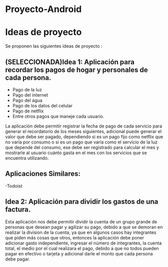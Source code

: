 # Proyecto-Android
# Ideas de proyecto
Se proponen las siguientes ideas de proyecto :
## (SELECCIONADA)Idea 1: Aplicación para recordar los pagos de hogar y personales de cada persona.
- Pago de la luz
-	Pago del internet
-	Pago del agua
-	Pago de los datos del celular
-	Pago de netflix 
-	Entre otros pagos que maneje cada usuario.  


La aplicación debe permitir registrar la fecha de pago de cada servicio para generar el recordatorio 
de los meses siguientes, adicional puede generar el valor que debe ser pagado, dependiendo si es 
un pago fijo como netflix que no varía por consumo o si es un pago que varía como el servicio de la 
luz que depende del consumo, ese debe ser registrado para calcular el mes y mostrarle al usuario
cuánto gasta en el mes con los servicios que se encuentra utilizando.  

## Aplicaciones Similares:
 -Todoist

## Idea 2: Aplicación para dividir los gastos de una factura.

Esta aplicación nos debe permitir dividir la cuenta de un grupo grande de personas que desean pagar y agilizar su pago, debido a que se demoran en realizar la division de la cuenta, ya que en algunos casos hay integrantes que piden más cosas que otros, entonces la aplicación debe poner adicionar gasto independiente, ingresar el número de integrantes, la cuenta total, el medio por el cual realizara el pago, debido a que no todos pueden pagar en efectivo o tarjeta y adicional darle el monto que cada persona debe pagar.

